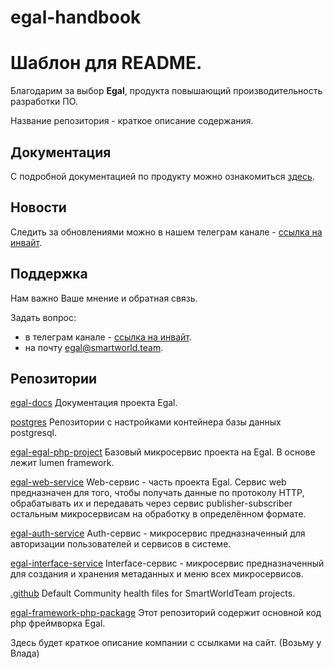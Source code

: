 # egal-handbook
# Шаблон для README.

Благодарим за выбор **Egal**, продукта повышающий производительность разработки ПО.

Название репозитория - краткое описание содержания.

## Документация 
С подробной документацией по продукту можно ознакомиться [здесь](https://smartworldteam.github.io/egal-docs/#/).


## Новости
Следить за обновлениями можно в нашем телеграм канале - [ссылка на инвайт](https://t.me/egalbox).

## Поддержка
Нам важно Ваше мнение и обратная связь.

Задать вопрос: 
- в телеграм канале - [ссылка на инвайт](https://t.me/joinchat/n175xzBrCUswMWU6).
- на почту egal@smartworld.team.

## Репозитории

[egal-docs](https://github.com/smartworldteam/egal-docs)
Документация проекта Egal.

[postgres](https://github.com/smartworldteam/postgres)
Репозитории с настройками контейнера базы данных postgresql.

[egal-egal-php-project](https://github.com/smartworldteam/egal-egal-php-project)
Базовый микросервис проекта на Egal. В основе лежит lumen framework.

[egal-web-service](https://github.com/smartworldteam/egal-web-service)
Web-сервис - часть проекта Egal. Сервис web предназначен для того, чтобы получать данные по протоколу HTTP, обрабатывать их и передавать через сервис publisher-subscriber остальным микросервисам на обработку в определённом формате.

[egal-auth-service](https://github.com/smartworldteam/egal-auth-service)
Auth-сервис - микросервис предназначенный для авторизации пользователей и сервисов в системе.

[egal-interface-service](https://github.com/smartworldteam/egal-interface-service)
Interface-сервис - микросервис предназначенный для создания и хранения метаданных и меню всех микросервисов.

[.github](https://github.com/smartworldteam/.github)
Default Community health files for SmartWorldTeam projects.

[egal-framework-php-package](https://github.com/smartworldteam/egal-framework-php-package)
Этот репозиторий содержит основной код php фреймворка Egal.



Здесь будет краткое описание компании с ссылками на сайт. (Возьму у Влада)

